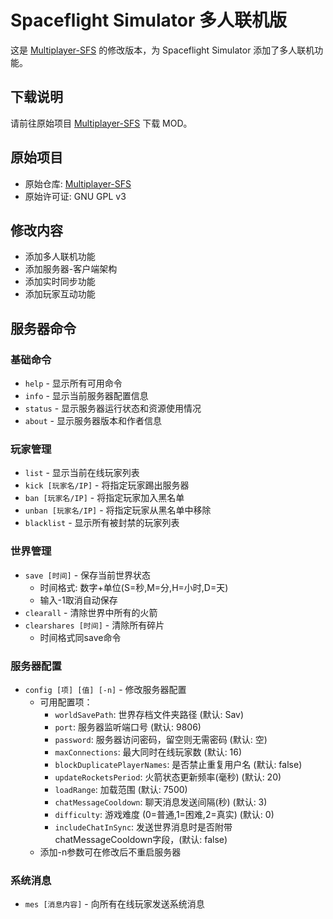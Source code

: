 # Spaceflight Simulator 多人联机版

这是 [Multiplayer-SFS](https://github.com/AstroTheRabbit/Multiplayer-SFS) 的修改版本，为 Spaceflight Simulator 添加了多人联机功能。

## 下载说明
请前往原始项目 [Multiplayer-SFS](https://github.com/AstroTheRabbit/Multiplayer-SFS) 下载 MOD。

## 原始项目
- 原始仓库: [Multiplayer-SFS](https://github.com/AstroTheRabbit/Multiplayer-SFS)
- 原始许可证: GNU GPL v3

## 修改内容
- 添加多人联机功能
- 添加服务器-客户端架构
- 添加实时同步功能
- 添加玩家互动功能

## 服务器命令
### 基础命令
- `help` - 显示所有可用命令
- `info` - 显示当前服务器配置信息
- `status` - 显示服务器运行状态和资源使用情况
- `about` - 显示服务器版本和作者信息

### 玩家管理
- `list` - 显示当前在线玩家列表
- `kick [玩家名/IP]` - 将指定玩家踢出服务器
- `ban [玩家名/IP]` - 将指定玩家加入黑名单
- `unban [玩家名/IP]` - 将指定玩家从黑名单中移除
- `blacklist` - 显示所有被封禁的玩家列表

### 世界管理
- `save [时间]` - 保存当前世界状态
  - 时间格式: 数字+单位(S=秒,M=分,H=小时,D=天)
  - 输入-1取消自动保存
- `clearall` - 清除世界中所有的火箭
- `clearshares [时间]` - 清除所有碎片
  - 时间格式同save命令

### 服务器配置
- `config [项] [值] [-n]` - 修改服务器配置
  - 可用配置项：
    - `worldSavePath`: 世界存档文件夹路径 (默认: Sav)
    - `port`: 服务器监听端口号 (默认: 9806)
    - `password`: 服务器访问密码，留空则无需密码 (默认: 空)
    - `maxConnections`: 最大同时在线玩家数 (默认: 16)
    - `blockDuplicatePlayerNames`: 是否禁止重复用户名 (默认: false)
    - `updateRocketsPeriod`: 火箭状态更新频率(毫秒) (默认: 20)
    - `loadRange`: 加载范围 (默认: 7500)
    - `chatMessageCooldown`: 聊天消息发送间隔(秒) (默认: 3)
    - `difficulty`: 游戏难度 (0=普通,1=困难,2=真实) (默认: 0)
    - `includeChatInSync`: 发送世界消息时是否附带chatMessageCooldown字段，(默认: false)
  - 添加-n参数可在修改后不重启服务器

### 系统消息
- `mes [消息内容]` - 向所有在线玩家发送系统消息 
